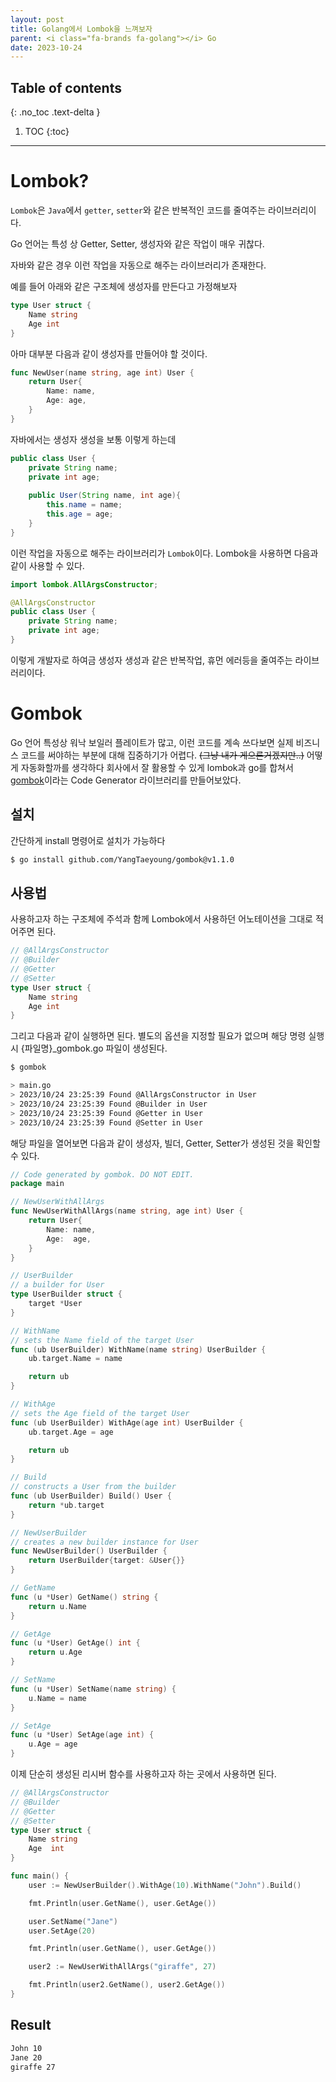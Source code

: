 ```yaml
---
layout: post
title: Golang에서 Lombok을 느껴보자
parent: <i class="fa-brands fa-golang"></i> Go
date: 2023-10-24
---
```

## Table of contents
{: .no_toc .text-delta }

1. TOC
{:toc}
---
# Lombok?
`Lombok`은 `Java`에서 `getter`, `setter`와 같은 반복적인 코드를 줄여주는 라이브러리이다.

Go 언어는 특성 상 Getter, Setter, 생성자와 같은 작업이 매우 귀찮다.

자바와 같은 경우 이런 작업을 자동으로 해주는 라이브러리가 존재한다.

예를 들어 아래와 같은 구조체에 생성자를 만든다고 가정해보자

```go
type User struct {
    Name string
    Age int
}
```

아마 대부분 다음과 같이 생성자를 만들어야 할 것이다.
```go
func NewUser(name string, age int) User {
    return User{
        Name: name,
        Age: age,
    }
}
```


자바에서는 생성자 생성을 보통 이렇게 하는데   
```java
public class User {
    private String name;
    private int age;
    
    public User(String name, int age){
        this.name = name;
        this.age = age;
    } 
}
```

이런 작업을 자동으로 해주는 라이브러리가 `Lombok`이다.
Lombok을 사용하면 다음과 같이 사용할 수 있다.

```java
import lombok.AllArgsConstructor;

@AllArgsConstructor
public class User {
    private String name;
    private int age;
}
```

이렇게 개발자로 하여금 생성자 생성과 같은 반복작업, 휴먼 에러등을 줄여주는 라이브러리이다.

# Gombok
 Go 언어 특성상 워낙 보일러 플레이트가 많고, 이런 코드를 계속 쓰다보면 실제 비즈니스 코드를 써야하는 부분에 대해 집중하기가 어렵다. ~~(그냥 내가 게으른거겠지만..)~~
 어떻게 자동화할까를 생각하다 회사에서 잘 활용할 수 있게 lombok과 go를 합쳐서 [gombok](https://github.com/YangTaeyoung/gombok)이라는 Code Generator 라이브러리를 만들어보았다.

## 설치
간단하게 install 명령어로 설치가 가능하다
```bash
$ go install github.com/YangTaeyoung/gombok@v1.1.0
```

## 사용법
사용하고자 하는 구조체에 주석과 함께 Lombok에서 사용하던 어노테이션을 그대로 적어주면 된다.
```go
// @AllArgsConstructor
// @Builder
// @Getter
// @Setter
type User struct {
    Name string
    Age int
}
```

그리고 다음과 같이 실행하면 된다. 별도의 옵션을 지정할 필요가 없으며 해당 명령 실행시 {파일명}_gombok.go 파일이 생성된다.
```bash
$ gombok

> main.go
> 2023/10/24 23:25:39 Found @AllArgsConstructor in User
> 2023/10/24 23:25:39 Found @Builder in User
> 2023/10/24 23:25:39 Found @Getter in User
> 2023/10/24 23:25:39 Found @Setter in User
```

해당 파일을 열어보면 다음과 같이 생성자, 빌더, Getter, Setter가 생성된 것을 확인할 수 있다.
```go
// Code generated by gombok. DO NOT EDIT.
package main

// NewUserWithAllArgs
func NewUserWithAllArgs(name string, age int) User {
	return User{
		Name: name,
		Age:  age,
	}
}

// UserBuilder
// a builder for User
type UserBuilder struct {
	target *User
}

// WithName
// sets the Name field of the target User
func (ub UserBuilder) WithName(name string) UserBuilder {
	ub.target.Name = name

	return ub
}

// WithAge
// sets the Age field of the target User
func (ub UserBuilder) WithAge(age int) UserBuilder {
	ub.target.Age = age

	return ub
}

// Build
// constructs a User from the builder
func (ub UserBuilder) Build() User {
	return *ub.target
}

// NewUserBuilder
// creates a new builder instance for User
func NewUserBuilder() UserBuilder {
	return UserBuilder{target: &User{}}
}

// GetName
func (u *User) GetName() string {
	return u.Name
}

// GetAge
func (u *User) GetAge() int {
	return u.Age
}

// SetName
func (u *User) SetName(name string) {
	u.Name = name
}

// SetAge
func (u *User) SetAge(age int) {
	u.Age = age
}
```

이제 단순히 생성된 리시버 함수를 사용하고자 하는 곳에서 사용하면 된다.

```go
// @AllArgsConstructor
// @Builder
// @Getter
// @Setter
type User struct {
	Name string
	Age  int
}

func main() {
	user := NewUserBuilder().WithAge(10).WithName("John").Build()

	fmt.Println(user.GetName(), user.GetAge())

	user.SetName("Jane")
	user.SetAge(20)

	fmt.Println(user.GetName(), user.GetAge())

	user2 := NewUserWithAllArgs("giraffe", 27)

	fmt.Println(user2.GetName(), user2.GetAge())
}
```
## Result
```bash
John 10
Jane 20
giraffe 27
```